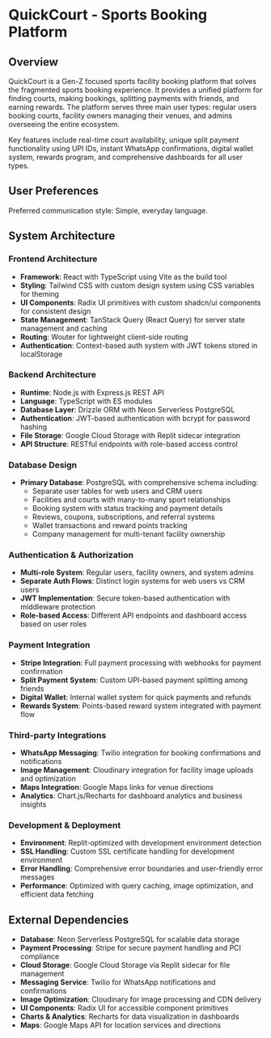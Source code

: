 # QuickCourt - Sports Booking Platform

## Overview

QuickCourt is a Gen-Z focused sports facility booking platform that solves the fragmented sports booking experience. It provides a unified platform for finding courts, making bookings, splitting payments with friends, and earning rewards. The platform serves three main user types: regular users booking courts, facility owners managing their venues, and admins overseeing the entire ecosystem.

Key features include real-time court availability, unique split payment functionality using UPI IDs, instant WhatsApp confirmations, digital wallet system, rewards program, and comprehensive dashboards for all user types.

## User Preferences

Preferred communication style: Simple, everyday language.

## System Architecture

### Frontend Architecture
- **Framework**: React with TypeScript using Vite as the build tool
- **Styling**: Tailwind CSS with custom design system using CSS variables for theming
- **UI Components**: Radix UI primitives with custom shadcn/ui components for consistent design
- **State Management**: TanStack Query (React Query) for server state management and caching
- **Routing**: Wouter for lightweight client-side routing
- **Authentication**: Context-based auth system with JWT tokens stored in localStorage

### Backend Architecture
- **Runtime**: Node.js with Express.js REST API
- **Language**: TypeScript with ES modules
- **Database Layer**: Drizzle ORM with Neon Serverless PostgreSQL
- **Authentication**: JWT-based authentication with bcrypt for password hashing
- **File Storage**: Google Cloud Storage with Replit sidecar integration
- **API Structure**: RESTful endpoints with role-based access control

### Database Design
- **Primary Database**: PostgreSQL with comprehensive schema including:
  - Separate user tables for web users and CRM users
  - Facilities and courts with many-to-many sport relationships
  - Booking system with status tracking and payment details
  - Reviews, coupons, subscriptions, and referral systems
  - Wallet transactions and reward points tracking
  - Company management for multi-tenant facility ownership

### Authentication & Authorization
- **Multi-role System**: Regular users, facility owners, and system admins
- **Separate Auth Flows**: Distinct login systems for web users vs CRM users
- **JWT Implementation**: Secure token-based authentication with middleware protection
- **Role-based Access**: Different API endpoints and dashboard access based on user roles

### Payment Integration
- **Stripe Integration**: Full payment processing with webhooks for payment confirmation
- **Split Payment System**: Custom UPI-based payment splitting among friends
- **Digital Wallet**: Internal wallet system for quick payments and refunds
- **Rewards System**: Points-based reward system integrated with payment flow

### Third-party Integrations
- **WhatsApp Messaging**: Twilio integration for booking confirmations and notifications
- **Image Management**: Cloudinary integration for facility image uploads and optimization
- **Maps Integration**: Google Maps links for venue directions
- **Analytics**: Chart.js/Recharts for dashboard analytics and business insights

### Development & Deployment
- **Environment**: Replit-optimized with development environment detection
- **SSL Handling**: Custom SSL certificate handling for development environment
- **Error Handling**: Comprehensive error boundaries and user-friendly error messages
- **Performance**: Optimized with query caching, image optimization, and efficient data fetching

## External Dependencies

- **Database**: Neon Serverless PostgreSQL for scalable data storage
- **Payment Processing**: Stripe for secure payment handling and PCI compliance
- **Cloud Storage**: Google Cloud Storage via Replit sidecar for file management
- **Messaging Service**: Twilio for WhatsApp notifications and confirmations
- **Image Optimization**: Cloudinary for image processing and CDN delivery
- **UI Components**: Radix UI for accessible component primitives
- **Charts & Analytics**: Recharts for data visualization in dashboards
- **Maps**: Google Maps API for location services and directions